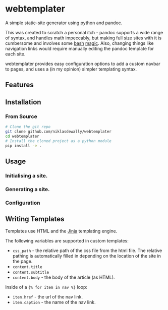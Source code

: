 # webtemplater

A simple static-site generator using python and pandoc.

This was created to scratch a personal itch - pandoc supports a wide range of syntax, and handles math impeccably, but making full size sites with it is cumbersome and involves some [bash](http://hamwaves.com/pandoc/article/en/makefile) [magic](https://wstyler.ucsd.edu/posts/pandoc_website.html). 
Also, changing things like navigation links would require manually editing the pandoc template for each site.

webtemplater provides easy configuration options to add a custom navbar to pages, and uses a (in my opinion) simpler templating syntax.

## Features

## Installation

### From Source

```sh
# Clone the git repo
git clone github.com/niklasdewally/webtemplater
cd webtemplater
# Install the cloned project as a python module
pip install -e .
```

## Usage
### Initialising a site.
### Generating a site.
### Configuration

## Writing Templates

Templates use HTML and the [Jinja](https://jinja.palletsprojects.com/) templating engine.


The following variables are supported in custom templates:
- `css_path` - the relative path of the css file from the html file. The relative pathing is automatically filled in depending on the location of the site in the page.
- `content.title`
- `content.subtitle`
- `content.body` - the body of the article (as HTML).

Inside of a `{% for item in nav %}` loop:
- `item.href` - the url of the nav link.
- `item.caption` - the name of the nav link.

